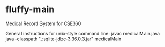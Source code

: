 # fluffy-main
Medical Record System for CSE360

General instructions for unix-style command line:
javac medicalMain.java
java -classpath ".:sqlite-jdbc-3.36.0.3.jar" medicalMain
